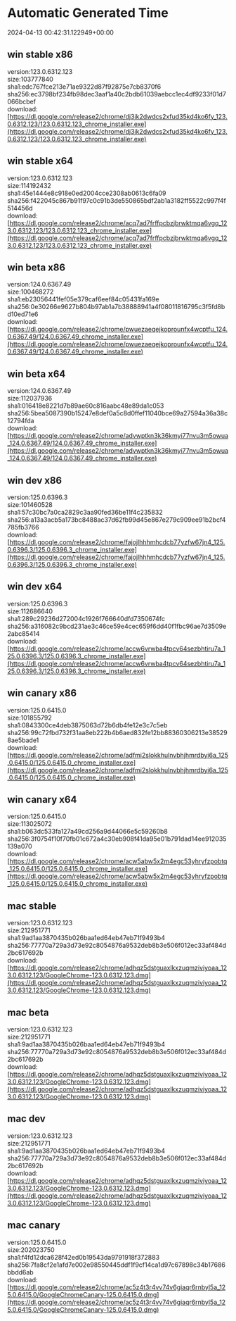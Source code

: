 # Automatic Generated Time
2024-04-13 00:42:31.122949+00:00

## win stable x86
version:123.0.6312.123  
size:103777840  
sha1:edc767fce213e71ae9322d87f92875e7cb8370f6  
sha256:ec3798bf234fb98dec3aaf1a40c2bdb61039aebcc1ec4df9233f01d7066bcbef  
download:[https://dl.google.com/release2/chrome/dj3jk2dwdcs2xfud35kd4ko6fy_123.0.6312.123/123.0.6312.123_chrome_installer.exe](https://dl.google.com/release2/chrome/dj3jk2dwdcs2xfud35kd4ko6fy_123.0.6312.123/123.0.6312.123_chrome_installer.exe)  

## win stable x64
version:123.0.6312.123  
size:114192432  
sha1:45e1444e8c918e0ed2004cce2308ab0613c6fa09  
sha256:f422045c867b91f97c0c91b3de550865bdf2ab1a3182ff5522c997f4f514456d  
download:[https://dl.google.com/release2/chrome/acq7ad7frffpcbzjbrwktmqa6vgq_123.0.6312.123/123.0.6312.123_chrome_installer.exe](https://dl.google.com/release2/chrome/acq7ad7frffpcbzjbrwktmqa6vgq_123.0.6312.123/123.0.6312.123_chrome_installer.exe)  

## win beta x86
version:124.0.6367.49  
size:100468272  
sha1:eb23056441fef05e379caf6eef84c05431fa169e  
sha256:0e30266e9627b804b97ab1a7b38888941a4f08011816795c3f5fd8bd10ed71e6  
download:[https://dl.google.com/release2/chrome/pwuezaeqejkoprounfx4wcptfu_124.0.6367.49/124.0.6367.49_chrome_installer.exe](https://dl.google.com/release2/chrome/pwuezaeqejkoprounfx4wcptfu_124.0.6367.49/124.0.6367.49_chrome_installer.exe)  

## win beta x64
version:124.0.6367.49  
size:112037936  
sha1:016418e8221d7b89ae60c816aabc48e89da1c053  
sha256:5bea5087390b15247e8def0a5c8d0ffef11040bce69a27594a36a38c12794fda  
download:[https://dl.google.com/release2/chrome/advwptkn3k36kmyi77nvu3m5owua_124.0.6367.49/124.0.6367.49_chrome_installer.exe](https://dl.google.com/release2/chrome/advwptkn3k36kmyi77nvu3m5owua_124.0.6367.49/124.0.6367.49_chrome_installer.exe)  

## win dev x86
version:125.0.6396.3  
size:101460528  
sha1:57c30bc7a0ca2829c3aa90fed36be11f4c235832  
sha256:a13a3acb5a173bc8488ac37d62fb99d45e867e279c909ee91b2bcf4785fb3766  
download:[https://dl.google.com/release2/chrome/fajojlhhhmhcdcb77yzfw67jn4_125.0.6396.3/125.0.6396.3_chrome_installer.exe](https://dl.google.com/release2/chrome/fajojlhhhmhcdcb77yzfw67jn4_125.0.6396.3/125.0.6396.3_chrome_installer.exe)  

## win dev x64
version:125.0.6396.3  
size:112686640  
sha1:289c29236d272004c1926f766640dfd7350674fc  
sha256:a316082c9bcd231ae3c46ce59e4cec659f6dd40f1fbc96ae7d3509e2abc85414  
download:[https://dl.google.com/release2/chrome/accw6vrwba4tpcv64sezbhtiru7a_125.0.6396.3/125.0.6396.3_chrome_installer.exe](https://dl.google.com/release2/chrome/accw6vrwba4tpcv64sezbhtiru7a_125.0.6396.3/125.0.6396.3_chrome_installer.exe)  

## win canary x86
version:125.0.6415.0  
size:101855792  
sha1:0843300ce4deb3875063d72b6db4fe12e3c7c5eb  
sha256:99c72fbd732f31aa8eb222b4b6aed832fe12bb88360306213e385298ae5bade1  
download:[https://dl.google.com/release2/chrome/adfmi2slokkhulnvbhjhmrdbyi6a_125.0.6415.0/125.0.6415.0_chrome_installer.exe](https://dl.google.com/release2/chrome/adfmi2slokkhulnvbhjhmrdbyi6a_125.0.6415.0/125.0.6415.0_chrome_installer.exe)  

## win canary x64
version:125.0.6415.0  
size:113025072  
sha1:b063dc533fa127a49cd256a9d44066e5c59260b8  
sha256:3f0754f10f70fb01c672a4c30eb908f41da95e01b791dad14ee912035139a070  
download:[https://dl.google.com/release2/chrome/acw5abw5x2m4egc53yhryfzpobtq_125.0.6415.0/125.0.6415.0_chrome_installer.exe](https://dl.google.com/release2/chrome/acw5abw5x2m4egc53yhryfzpobtq_125.0.6415.0/125.0.6415.0_chrome_installer.exe)  

## mac stable
version:123.0.6312.123  
size:212951771  
sha1:9ad1aa3870435b026baa1ed64eb47eb71f9493b4  
sha256:77770a729a3d73e92c8054876a9532deb8b3e506f012ec33af484d2bc617692b  
download:[https://dl.google.com/release2/chrome/adhqz5dstguaxlkxzuqmziviyoaa_123.0.6312.123/GoogleChrome-123.0.6312.123.dmg](https://dl.google.com/release2/chrome/adhqz5dstguaxlkxzuqmziviyoaa_123.0.6312.123/GoogleChrome-123.0.6312.123.dmg)  

## mac beta
version:123.0.6312.123  
size:212951771  
sha1:9ad1aa3870435b026baa1ed64eb47eb71f9493b4  
sha256:77770a729a3d73e92c8054876a9532deb8b3e506f012ec33af484d2bc617692b  
download:[https://dl.google.com/release2/chrome/adhqz5dstguaxlkxzuqmziviyoaa_123.0.6312.123/GoogleChrome-123.0.6312.123.dmg](https://dl.google.com/release2/chrome/adhqz5dstguaxlkxzuqmziviyoaa_123.0.6312.123/GoogleChrome-123.0.6312.123.dmg)  

## mac dev
version:123.0.6312.123  
size:212951771  
sha1:9ad1aa3870435b026baa1ed64eb47eb71f9493b4  
sha256:77770a729a3d73e92c8054876a9532deb8b3e506f012ec33af484d2bc617692b  
download:[https://dl.google.com/release2/chrome/adhqz5dstguaxlkxzuqmziviyoaa_123.0.6312.123/GoogleChrome-123.0.6312.123.dmg](https://dl.google.com/release2/chrome/adhqz5dstguaxlkxzuqmziviyoaa_123.0.6312.123/GoogleChrome-123.0.6312.123.dmg)  

## mac canary
version:125.0.6415.0  
size:202023750  
sha1:f4fd12dca628f42ed0b19543da9791918f372883  
sha256:7fa8cf2e1afd7e002e98550445ddf1f9cf14ca1d97c67898c34b17686bbdd6ab  
download:[https://dl.google.com/release2/chrome/ac5z4t3r4vv74v6giaqr6rnbyl5a_125.0.6415.0/GoogleChromeCanary-125.0.6415.0.dmg](https://dl.google.com/release2/chrome/ac5z4t3r4vv74v6giaqr6rnbyl5a_125.0.6415.0/GoogleChromeCanary-125.0.6415.0.dmg)  

